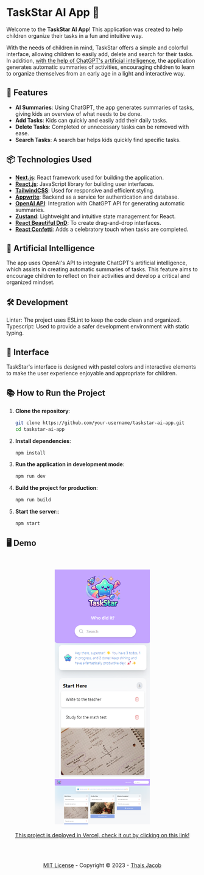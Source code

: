 # TaskStar AI App 🌟

Welcome to the **TaskStar AI App**! This application was created to help children organize their tasks in a fun and intuitive way.

With the needs of children in mind, TaskStar offers a simple and colorful interface, allowing children to easily add, delete and search for their tasks. In addition, <u>with the help of ChatGPT's artificial intelligence</u>, the application generates automatic summaries of activities, encouraging children to learn to organize themselves from an early age in a light and interactive way.

## 🚀 Features

- **AI Summaries**: Using ChatGPT, the app generates summaries of tasks, giving kids an overview of what needs to be done.
- **Add Tasks**: Kids can quickly and easily add their daily tasks.
- **Delete Tasks**: Completed or unnecessary tasks can be removed with ease.
- **Search Tasks**: A search bar helps kids quickly find specific tasks.

## 📦 Technologies Used

- **[Next.js](https://nextjs.org/)**: React framework used for building the application.
- **[React.js](https://reactjs.org/)**: JavaScript library for building user interfaces.
- **[TailwindCSS](https://tailwindcss.com/)**: Used for responsive and efficient styling.
- **[Appwrite](https://appwrite.io/)**: Backend as a service for authentication and database.
- **[OpenAI API](https://openai.com/api/)**: Integration with ChatGPT API for generating automatic summaries.
- **[Zustand](https://zustand-demo.pmnd.rs/)**: Lightweight and intuitive state management for React.
- **[React Beautiful DnD](https://github.com/atlassian/react-beautiful-dnd)**: To create drag-and-drop interfaces.
- **[React Confetti](https://github.com/alampros/react-confetti)**: Adds a celebratory touch when tasks are completed.

## 🤖 Artificial Intelligence

The app uses OpenAI's API to integrate ChatGPT's artificial intelligence, which assists in creating automatic summaries of tasks. This feature aims to encourage children to reflect on their activities and develop a critical and organized mindset.

## 🛠️ Development

Linter: The project uses ESLint to keep the code clean and organized.
Typescript: Used to provide a safer development environment with static typing.

## 🎨 Interface

TaskStar's interface is designed with pastel colors and interactive elements to make the user experience enjoyable and appropriate for children.

## 📚 How to Run the Project

1. **Clone the repository**:

   ```bash
   git clone https://github.com/your-username/taskstar-ai-app.git
   cd taskstar-ai-app

   ```

2. **Install dependencies**:

   ```bash
   npm install

   ```

3. **Run the application in development mode**:

   ```bash
   npm run dev

   ```

4. **Build the project for production**:

   ```bash
   npm run build

   ```

5. **Start the server:**:
   ```bash
   npm start
   ```

## 🖥️ Demo

<br>

<p align="center">
  <a href="https://taskstar-ai.vercel.app/" target="_blank">
  <img width="250" src="public/demo-mobile.png" alt="todo app version mobile"><br>
  <img width="250" src="public/demo-desktop.png" alt="todo app version desktop"><br><br>
  This project is deployed in Vercel, check it out by clicking on this link!
  </a>
</p>

<br>
<br>

<p align="center">
<a href="/LICENSE">MIT License</a> - Copyright © 2023 - <a href="https://github.com/thaixjacob">Thais Jacob</a>
</p>
